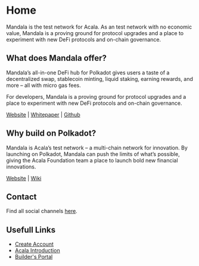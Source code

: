# Home

Mandala is the test network for Acala. As an test network with no economic value, Mandala is a proving ground for protocol upgrades and a place to experiment with new DeFi protocols and on-chain governance.

## What does Mandala offer?

Mandala’s all-in-one DeFi hub for Polkadot gives users a taste of a decentralized swap, stablecoin minting, liquid staking, earning rewards, and more – all with micro gas fees.

For developers, Mandala is a proving ground for protocol upgrades and a place to experiment with new DeFi protocols and on-chain governance.&#x20;

[Website](https://mandala.network) | [Whitepaper](https://github.com/AcalaNetwork/Acala-white-paper) | [Github](https://github.com/AcalaNetwork/Acala)

## Why build on Polkadot?

Mandala is Acala’s test network – a multi-chain network for innovation. By launching on Polkadot, Mandala can push the limits of what’s possible, giving the Acala Foundation team a place to launch bold new financial innovations. 

[Website](https://polkadot.network) | [Wiki](https://guide.Polkadot.network/docs/Polkadot-index)

## Contact

Find all social channels [here](https://linktr.ee/Acalanetwork).

## Usefull Links

- [Create Account](../acala/acala-account)
- [Acala Introduction](../learn/acala-introduction)
- [Builder's Portal](../build/builders-portal)
